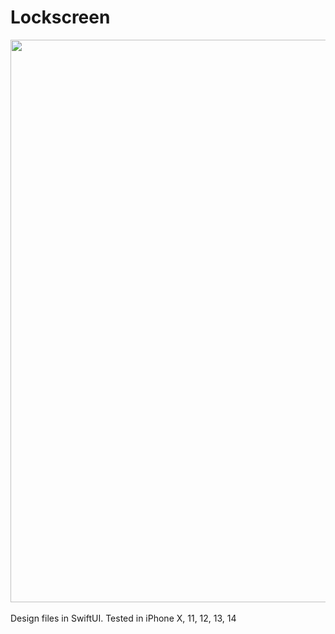 # Lockscreen

<div align="center">
  <img src="https://pauldyanez.com/images/github/Lockscreen.png" width="900"/>
</div>
<br>
Design files in SwiftUI.
Tested in iPhone X, 11, 12, 13, 14
